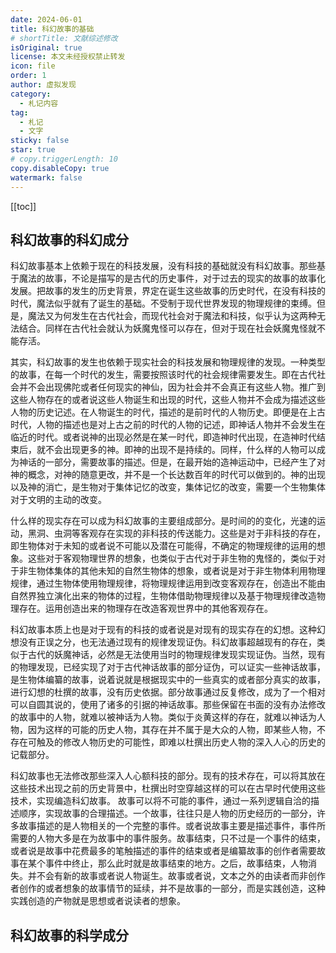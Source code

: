 ```yaml
---
date: 2024-06-01
title: 科幻故事的基础
# shortTitle: 文献综述修改
isOriginal: true
license: 本文未经授权禁止转发
icon: file
order: 1
author: 虚拟发现
category:
  - 札记内容
tag:
  - 札记
  - 文字
sticky: false
star: true
# copy.triggerLength: 10
copy.disableCopy: true
watermark: false
---
```


<!-- more -->
[[toc]]
## 科幻故事的科幻成分
科幻故事基本上依赖于现在的科技发展，没有科技的基础就没有科幻故事。那些基于魔法的故事，不论是描写的是古代的历史事件，对于过去的现实的故事的故事化发展。把故事的发生的历史背景，界定在诞生这些故事的历史时代，在没有科技的时代，魔法似乎就有了诞生的基础。不受制于现代世界发现的物理规律的束缚。但是，魔法又为何发生在古代社会，而现代社会对于魔法和科技，似乎认为这两种无法结合。同样在古代社会就认为妖魔鬼怪可以存在，但对于现在社会妖魔鬼怪就不能存活。

其实，科幻故事的发生也依赖于现实社会的科技发展和物理规律的发现。一种类型的故事，在每一个时代的发生，需要按照该时代的社会规律需要发生。即在古代社会并不会出现佛陀或者任何现实的神仙，因为社会并不会真正有这些人物。推广到这些人物存在的或者说这些人物诞生和出现的时代，这些人物并不会成为描述这些人物的历史记述。在人物诞生的时代，描述的是前时代的人物历史。即便是在上古时代，人物的描述也是对上古之前的时代的人物的记述，即神话人物并不会发生在临近的时代。或者说神的出现必然是在某一时代，即造神时代出现，在造神时代结束后，就不会出现更多的神。即神的出现不是持续的。同样，什么样的人物可以成为神话的一部分，需要故事的描述。但是，在最开始的造神运动中，已经产生了对神的概念，对神的随意更改，并不是一个长达数百年的时代可以做到的。神的出现以及神的消亡，是生物对于集体记忆的改变，集体记忆的改变，需要一个生物集体对于文明的主动的改变。

什么样的现实存在可以成为科幻故事的主要组成部分。是时间的的变化，光速的运动，黑洞、虫洞等客观存在实现的非科技的传送能力。这些是对于非科技的存在，即生物体对于未知的或者说不可能以及潜在可能得，不确定的物理规律的运用的想象。这些对于客观物理世界的想象，也类似于古代对于非生物的鬼怪的，类似于对于非生物体集体的其他未知的自然生物体的想象，或者说是对于非生物体利用物理规律，通过生物体使用物理规律，将物理规律运用到改变客观存在，创造出不能由自然界独立演化出来的物体的过程，生物体借助物理规律以及基于物理规律改造物理存在。运用创造出来的物理存在改造客观世界中的其他客观存在。

科幻故事本质上也是对于现有的科技的或者说是对现有的现实存在的幻想。这种幻想没有正误之分，也无法通过现有的规律发现证伪。科幻故事超越现有的存在，类似于古代的妖魔神话，必然是无法使用当时的物理规律发现实现证伪。当然，现有的物理发现，已经实现了对于古代神话故事的部分证伪，可以证实一些神话故事，是生物体编纂的故事，说着说就是根据现实中的一些真实的或者部分真实的故事，进行幻想的杜撰的故事，没有历史依据。部分故事通过反复修改，成为了一个相对可以自圆其说的，使用了诸多的引据的神话故事。那些保留在书面的没有办法修改的故事中的人物，就难以被神话为人物。类似于炎黄这样的存在，就难以神话为人物，因为这样的可能的历史人物，其存在并不属于是大众的人物，即某些人物，不存在可触及的修改人物历史的可能性，即难以杜撰出历史人物的深入人心的历史的记载部分。

科幻故事也无法修改那些深入人心额科技的部分。现有的技术存在，可以将其放在这些技术出现之前的历史背景中，杜撰出时空穿越这样的可以在古早时代使用这些技术，实现编造科幻故事。
故事可以将不可能的事件，通过一系列逻辑自洽的描述顺序，实现故事的合理描述。一个故事，往往只是人物的历史经历的一部分，许多故事描述的是人物相关的一个完整的事件。或者说故事主要是描述事件，事件所需要的人物大多是在为故事中的事件服务。故事结束，只不过是一个事件的结束，或者说是故事中花费最多的笔触描述的事件的结束或者是编纂故事的创作者需要故事在某个事件中终止，那么此时就是故事结束的地方。之后，故事结束，人物消失。并不会有新的故事或者说人物诞生。故事或者说，文本之外的由读者而非创作者创作的或者想象的故事情节的延续，并不是故事的一部分，而是实践创造，这种实践创造的产物就是思想或者说读者的想象。

## 科幻故事的科学成分

